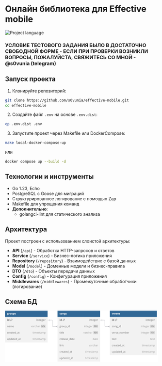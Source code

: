 # Онлайн библиотека для Effective mobile 
![Project language][badge_language]

### УСЛОВИЕ ТЕСТОВОГО ЗАДАНИЯ БЫЛО В ДОСТАТОЧНО СВОБОДНОЙ ФОРМЕ - ЕСЛИ ПРИ ПРОВЕРКИ ВОЗНИКЛИ ВОПРОСЫ, ПОЖАЛУЙСТА, СВЯЖИТЕСЬ СО МНОЙ - @s0vunia (telegram)

## Запуск проекта
1. Клонируйте репозиторий:
```bash
git clone https://github.com/s0vunia/effective-mobile.git
cd effective-mobile
```

2. Создайте файл `.env` на основе `.env.dist`:
```bash
cp .env.dist .env
```

3. Запустите проект через Makefile или DockerCompose:
```bash
make local-docker-compose-up
```
или
```bash
docker compose up --build -d
```

## Технологии и инструменты
- Go 1.23, Echo
- PostgreSQL с Goose для миграций
- Структурированное логирование с помощью Zap
- Makefile для упрощения команд
- **Дополнительно**:
   - golangci-lint для статического анализа

## Архитектура
Проект построен с использованием слоистой архитектуры:

- **API** (`/api`) - Обработка HTTP-запросов и ответов
- **Service** (`/service`) - Бизнес-логика приложения
- **Repository** (`/repository`) - Взаимодействие с базой данных
- **Model** (`/model`) - Доменные модели и бизнес-правила
- **DTO** (`/dto`) - Объекты передачи данных
- **Config** (`/config`) - Конфигурация приложения
- **Middlewares** (`/middlewares`) - Промежуточные обработчики (логирование)

## Схема БД
![db-schema.png](./docs/database-schema.svg)

[badge_language]:https://img.shields.io/badge/language-go_1.23-blue.svg?longCache=true